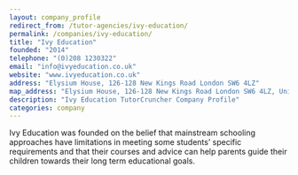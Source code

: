 ```yaml
---
layout: company_profile
redirect_from: /tutor-agencies/ivy-education/
permalink: /companies/ivy-education/
title: "Ivy Education"
founded: "2014"
telephone: "(0)208 1230322"
email: "info@ivyeducation.co.uk"
website: "www.ivyeducation.co.uk"
address: "Elysium House, 126-128 New Kings Road London SW6 4LZ"
map_address: "Elysium House, 126-128 New Kings Road London SW6 4LZ, United Kingdom"
description: "Ivy Education TutorCruncher Company Profile"
categories: company
---
```

Ivy Education was founded on the belief that mainstream schooling approaches have limitations in meeting some students’
specific requirements and that their courses and advice can help parents guide their children towards their long term
educational goals.
